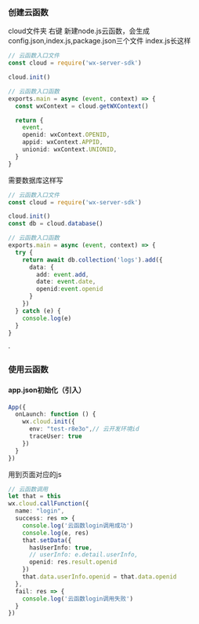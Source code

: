 ### 创建云函数
cloud文件夹
右键 新建node.js云函数，会生成config.json,index.js,package.json三个文件
index.js长这样
```typescript
// 云函数入口文件
const cloud = require('wx-server-sdk')

cloud.init()

// 云函数入口函数
exports.main = async (event, context) => {
  const wxContext = cloud.getWXContext()

  return {
    event,
    openid: wxContext.OPENID,
    appid: wxContext.APPID,
    unionid: wxContext.UNIONID,
  }
}
```

需要数据库这样写
```typescript
// 云函数入口文件
const cloud = require('wx-server-sdk')

cloud.init()
const db = cloud.database()

// 云函数入口函数
exports.main = async (event, context) => {
  try {
    return await db.collection('logs').add({
      data: {
        add: event.add,
        date: event.date,
        openid:event.openid
      }
    })
  } catch (e) {
    console.log(e)
  }
}
```
·

### 使用云函数
#### app.json初始化（引入）
```typescript
App({
  onLaunch: function () {
    wx.cloud.init({
      env: "test-r8e3o",// 云开发环境id
      traceUser: true
    })
  }
})
```
用到页面对应的js
```typescript
// 云函数调用
let that = this
wx.cloud.callFunction({
  name: "login",
  success: res => {
    console.log('云函数login调用成功')
    console.log(e, res)
    that.setData({
      hasUserInfo: true,
      // userInfo: e.detail.userInfo,
      openid: res.result.openid
    })
    that.data.userInfo.openid = that.data.openid
  },
  fail: res => {
    console.log('云函数login调用失败')
  }
})
```

